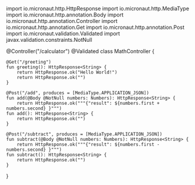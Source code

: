 import io.micronaut.http.HttpResponse
import io.micronaut.http.MediaType
import io.micronaut.http.annotation.Body
import io.micronaut.http.annotation.Controller
import io.micronaut.http.annotation.Get
import io.micronaut.http.annotation.Post
import io.micronaut.validation.Validated
import javax.validation.constraints.NotNull

@Controller("/calculator")
@Validated
class MathController {

    @Get("/greeting")
    fun greeting(): HttpResponse<String> {
        return HttpResponse.ok("Hello World!")
        return HttpResponse.ok("")
    }

    @Post("/add", produces = [MediaType.APPLICATION_JSON])
    fun add(@Body @NotNull numbers: Numbers): HttpResponse<String> {
        return HttpResponse.ok("""{"result": ${numbers.first + numbers.second} }""")
    fun add(): HttpResponse<String> {
        return HttpResponse.ok("")
    }

    @Post("/subtract", produces = [MediaType.APPLICATION_JSON])
    fun subtract(@Body @NotNull numbers: Numbers): HttpResponse<String> {
        return HttpResponse.ok("""{"result": ${numbers.first - numbers.second} }""")
    fun subtract(): HttpResponse<String> {
        return HttpResponse.ok("")
    }
}
